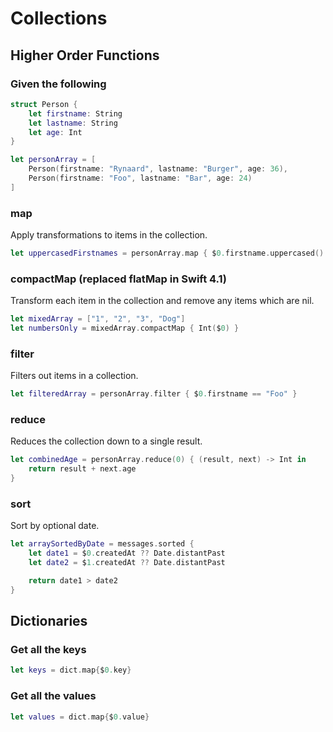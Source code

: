 # Collections

## Higher Order Functions

### Given the following

```swift
struct Person {
    let firstname: String
    let lastname: String
    let age: Int
}

let personArray = [
    Person(firstname: "Rynaard", lastname: "Burger", age: 36),
    Person(firstname: "Foo", lastname: "Bar", age: 24)
]
```

### map

Apply transformations to items in the collection.

```swift
let uppercasedFirstnames = personArray.map { $0.firstname.uppercased() }
```

### compactMap (replaced flatMap in Swift 4.1)

Transform each item in the collection and remove any items which are nil.

```swift
let mixedArray = ["1", "2", "3", "Dog"]
let numbersOnly = mixedArray.compactMap { Int($0) }
```

### filter

Filters out items in a collection.

```swift
let filteredArray = personArray.filter { $0.firstname == "Foo" }
```

### reduce

Reduces the collection down to a single result.

```swift
let combinedAge = personArray.reduce(0) { (result, next) -> Int in
    return result + next.age
}
```

### sort

Sort by optional date.

```swift
let arraySortedByDate = messages.sorted {
    let date1 = $0.createdAt ?? Date.distantPast
    let date2 = $1.createdAt ?? Date.distantPast

    return date1 > date2
}
```

## Dictionaries

### Get all the keys

```swift
let keys = dict.map{$0.key}
```

### Get all the values

```swift
let values = dict.map{$0.value}
```